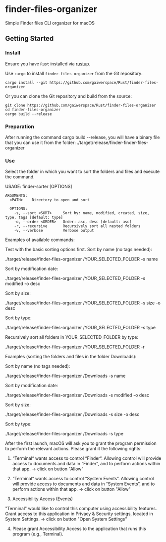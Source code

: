 # finder-files-organizer

Simple Finder files CLI organizer for macOS

## Getting Started

### Install

Ensure you have `Rust` installed via [rustup](https://rustup.rs).

Use `cargo` to install `finder-files-organizer` from the Git repository:

```
cargo install --git https://github.com/gaiwerspace/Rust/finder-files-organizer
```

Or you can clone the Git repository and build from the source:

```
git clone https://github.com/gaiwerspace/Rust/finder-files-organizer
cd finder-files-organizer
cargo build --release
```

### Preparation

After running the command cargo build --release, you will have a binary file that you can use it from the folder:
./target/release/finder-finder-files-organizer

### Use

Select the folder in which you want to sort the folders and files and execute the command.

USAGE:
  finder-sorter <PATH> [OPTIONS]

    ARGUMENTS:
      <PATH>    Directory to open and sort

      OPTIONS:
        -s, --sort <SORT>     Sort by: name, modified, created, size, type, tags [default: type]
        -o, --order <ORDER>   Order: asc, desc [default: asc]
        -r, --recursive       Recursively sort all nested folders
        -v, --verbose         Verbose output

Examples of available commands:

Test with the basic sorting options first.
Sort by name (no tags needed):

./target/release/finder-files-organizer /YOUR_SELECTED_FOLDER -s name

Sort by modification date:

./target/release/finder-files-organizer /YOUR_SELECTED_FOLDER -s modified -o desc

Sort by size:

./target/release/finder-files-organizer /YOUR_SELECTED_FOLDER -s size -o desc

Sort by type:

./target/release/finder-files-organizer /YOUR_SELECTED_FOLDER -s type

Recursively sort all folders in YOUR_SELECTED_FOLDER by type:

./target/release/finder-files-organizer /YOUR_SELECTED_FOLDER -r

Examples (sorting the folders and files in the folder Downloads):

Sort by name (no tags needed):

./target/release/finder-files-organizer /Downloads -s name

Sort by modification date:

./target/release/finder-files-organizer /Downloads -s modified -o desc

Sort by size:

./target/release/finder-files-organizer /Downloads -s size -o desc

Sort by type:

./target/release/finder-files-organizer /Downloads -s type

After the first launch, macOS will ask you to grant the program permission to perform the relevant actions.
Please grant it the following rights:

1. “Terminal“ wants access to control “Finder“. Allowing control will provide access to documents and data in “Finder“, and to perform actions within that app. -> сlick on button "Allow"

2. “Terminal“ wants access to control “System Events“. Allowing control will provide access to documents and data in “System Events“, and to perform actions within that app. -> сlick on button "Allow"

3. Accessibility Access (Events)

"Terminal" would like to control this computer using accessibility features.
Grant access to this application in Privacy & Security settings, located in System Settings. -> click on button "Open System Settings"

4. Please grant Accessibility Access to the application that runs this program (e.g., Terminal).
